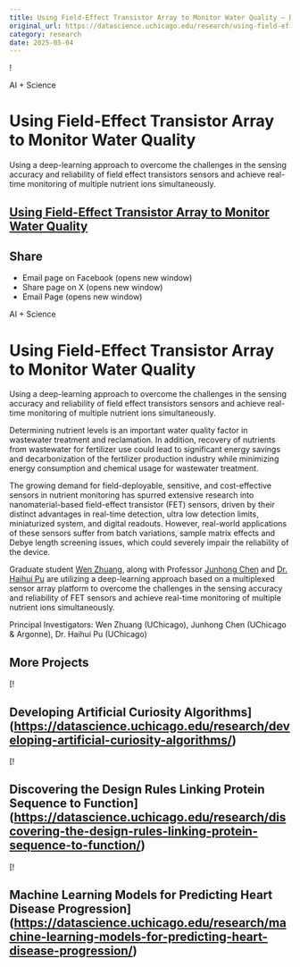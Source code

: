 ```yaml
---
title: Using Field-Effect Transistor Array to Monitor Water Quality – DSI
original_url: https://datascience.uchicago.edu/research/using-field-effect-transistor-array-to-monitor-water-quality
category: research
date: 2025-05-04
---
```


!

AI + Science

# Using Field-Effect Transistor Array to Monitor Water Quality

Using a deep-learning approach to overcome the challenges in the sensing accuracy and reliability of field effect transistors sensors and achieve real-time monitoring of multiple nutrient ions simultaneously.

## [Using Field-Effect Transistor Array to Monitor Water Quality](https://datascience.uchicago.edu/research/using-field-effect-transistor-array-to-monitor-water-quality/)

## Share

* Email page on Facebook (opens new window)
* Share page on X (opens new window)
* Email Page (opens new window)

<!-- Table-like structure detected -->

AI + Science

# Using Field-Effect Transistor Array to Monitor Water Quality

Using a deep-learning approach to overcome the challenges in the sensing accuracy and reliability of field effect transistors sensors and achieve real-time monitoring of multiple nutrient ions simultaneously.

Determining nutrient levels is an important water quality factor in wastewater treatment and reclamation. In addition, recovery of nutrients from wastewater for fertilizer use could lead to significant energy savings and decarbonization of the fertilizer production industry while minimizing energy consumption and chemical usage for wastewater treatment. 

The growing demand for field-deployable, sensitive, and cost-effective sensors in nutrient monitoring has spurred extensive research into nanomaterial-based field-effect transistor (FET) sensors, driven by their distinct advantages in real-time detection, ultra low detection limits, miniaturized system, and digital readouts. However, real-world applications of these sensors suffer from batch variations, sample matrix effects and Debye length screening issues, which could severely impair the reliability of the device.

Graduate student [Wen Zhuang](https://pme.uchicago.edu/de-pablo-group/people/wen-zhuang), along with Professor [Junhong Chen](https://pme.uchicago.edu/faculty/junhong-chen) and [Dr. Haihui Pu](https://pme.uchicago.edu/junhong-chen-research-group/people/haihui-pu) are utilizing a deep-learning approach based on a multiplexed sensor array platform to overcome the challenges in the sensing accuracy and reliability of FET sensors and achieve real-time monitoring of multiple nutrient ions simultaneously.

Principal Investigators: Wen Zhuang (UChicago), Junhong Chen (UChicago & Argonne), Dr. Haihui Pu (UChicago)

## More Projects

[! 

## Developing Artificial Curiosity Algorithms](https://datascience.uchicago.edu/research/developing-artificial-curiosity-algorithms/)

[! 

## Discovering the Design Rules Linking Protein Sequence to Function](https://datascience.uchicago.edu/research/discovering-the-design-rules-linking-protein-sequence-to-function/)

[! 

## Machine Learning Models for Predicting Heart Disease Progression](https://datascience.uchicago.edu/research/machine-learning-models-for-predicting-heart-disease-progression/)